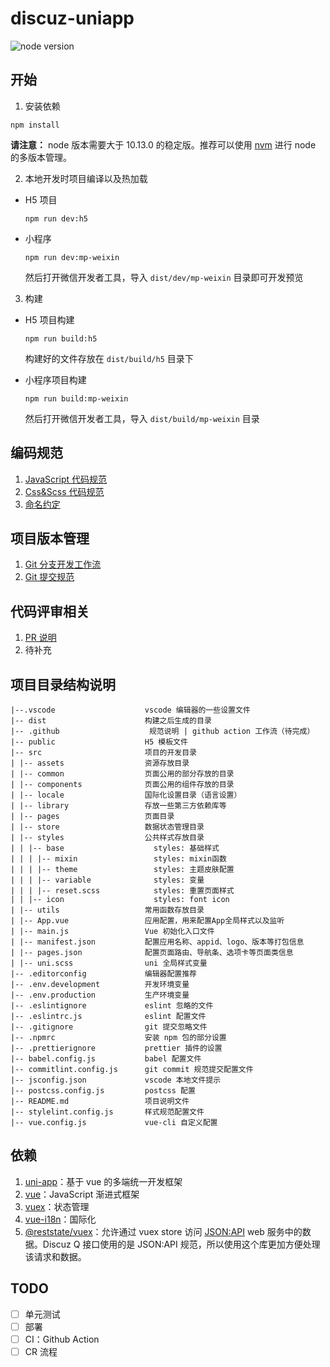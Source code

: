# discuz-uniapp

![node version](https://img.shields.io/badge/node-%3E%3D10.13.0-blue)

## 开始

1. 安装依赖
  ```
  npm install
  ```

**请注意：** node 版本需要大于 10.13.0 的稳定版。推荐可以使用 [nvm](https://github.com/nvm-sh/nvm) 进行 node 的多版本管理。

2. 本地开发时项目编译以及热加载
- H5 项目
  ```
  npm run dev:h5
  ```

- 小程序
  ```
  npm run dev:mp-weixin
  ```

  然后打开微信开发者工具，导入 `dist/dev/mp-weixin` 目录即可开发预览

3. 构建
- H5 项目构建
  ```
  npm run build:h5
  ```
  构建好的文件存放在 `dist/build/h5` 目录下

- 小程序项目构建
  ```
  npm run build:mp-weixin
  ```

  然后打开微信开发者工具，导入 `dist/build/mp-weixin` 目录

## 编码规范

1. [JavaScript 代码规范](./.github/JAVASCRIPT_STYLE.md)
2. [Css&Scss 代码规范](./.github/CSS_STYLE.md)
3. [命名约定](./.github/NAMING.md)

## 项目版本管理
1. [Git 分支开发工作流](./.github/GIT_BRANCH_FLOW.md)
2. [Git 提交规范](./.github/COMMIT_STYLE.md)

## 代码评审相关
1. [PR 说明](./.github/PR_TML.md)
2. 待补充

## 项目目录结构说明
```
|--.vscode                    vscode 编辑器的一些设置文件
|-- dist                      构建之后生成的目录
|-- .github                    规范说明 | github action 工作流（待完成）
|-- public                    H5 模板文件
|-- src                       项目的开发目录
| |-- assets                  资源存放目录
| |-- common                  页面公用的部分存放的目录
| |-- components              页面公用的组件存放的目录
| |-- locale                  国际化设置目录（语言设置）
| |-- library                 存放一些第三方依赖库等
| |-- pages                   页面目录
| |-- store                   数据状态管理目录
| |-- styles                  公共样式存放目录
| | |-- base                    styles: 基础样式
| | | |-- mixin                 styles: mixin函数
| | | |-- theme                 styles: 主题皮肤配置
| | | |-- variable              styles: 变量
| | | |-- reset.scss            styles: 重置页面样式
| | |-- icon                    styles: font icon
| |-- utils                   常用函数存放目录
| |-- App.vue                 应用配置，用来配置App全局样式以及监听
| |-- main.js                 Vue 初始化入口文件
| |-- manifest.json           配置应用名称、appid、logo、版本等打包信息
| |-- pages.json              配置页面路由、导航条、选项卡等页面类信息
| |-- uni.scss                uni 全局样式变量
|-- .editorconfig             编辑器配置推荐
|-- .env.development          开发环境变量
|-- .env.production           生产环境变量
|-- .eslintignore             eslint 忽略的文件
|-- .eslintrc.js              eslint 配置文件
|-- .gitignore                git 提交忽略文件
|-- .npmrc                    安装 npm 包的部分设置
|-- .prettierignore           prettier 插件的设置
|-- babel.config.js           babel 配置文件
|-- commitlint.config.js      git commit 规范提交配置文件
|-- jsconfig.json             vscode 本地文件提示
|-- postcss.config.js         postcss 配置
|-- README.md                 项目说明文件
|-- stylelint.config.js       样式规范配置文件
|-- vue.config.js             vue-cli 自定义配置
```

## 依赖
1. [uni-app](https://uniapp.dcloud.io/)：基于 vue 的多端统一开发框架
2. [vue](https://cn.vuejs.org/index.html)：JavaScript 渐进式框架
3. [vuex](https://vuex.vuejs.org/zh/)：状态管理
4. [vue-i18n](https://kazupon.github.io/vue-i18n/zh/)：国际化
5. [@reststate/vuex](https://vuex.reststate.codingitwrong.com/#synopsis)：允许通过 vuex store 访问 [JSON:API](https://jsonapi.org/) web 服务中的数据。Discuz Q 接口使用的是 JSON:API 规范，所以使用这个库更加方便处理该请求和数据。

## TODO

- [ ] 单元测试
- [ ] 部署
- [ ] CI：Github Action
- [ ] CR 流程
